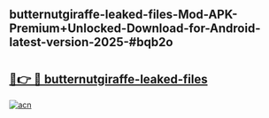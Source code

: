 ## butternutgiraffe-leaked-files-Mod-APK-Premium+Unlocked-Download-for-Android-latest-version-2025-#bqb2o

# <h2><a href="https://bedroomkl.my?title=butternutgiraffe-leaked-files&ref=20M">🔗👉 🔴 butternutgiraffe-leaked-files</a></h2>

[![acn](https://github.com/user-attachments/assets/0f9c940e-d8b0-45ae-aac7-cd30a18b3e1c)](https://bedroomkl.my?title=butternutgiraffe-leaked-files&ref=20M)

